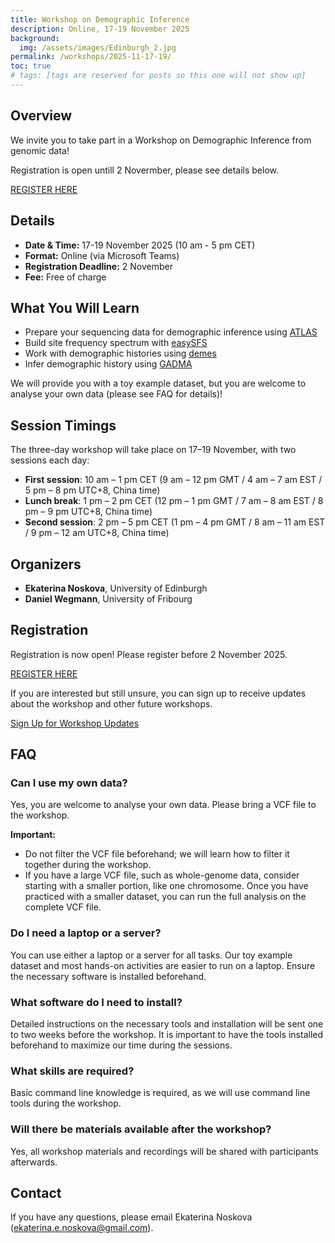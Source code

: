 ```yaml
---
title: Workshop on Demographic Inference
description: Online, 17-19 November 2025
background:
  img: /assets/images/Edinburgh_2.jpg
permalink: /workshops/2025-11-17-19/
toc: true
# tags: [tags are reserved for posts so this one will not show up]
---
```


## Overview
We invite you to take part in a Workshop on Demographic Inference from genomic data!

Registration is open untill 2 Novermber, please see details below. 

<a class="btn btn-outline-success btn-lg" href="https://forms.gle/bfezUSh81jn7aJy27" role="button">REGISTER HERE</a>

## Details

* **Date & Time:** 17-19 November 2025 (10 am - 5 pm CET)
* **Format:** Online (via Microsoft Teams)
* **Registration Deadline:** 2 November
* **Fee:** Free of charge

## What You Will Learn

* Prepare your sequencing data for demographic inference using [ATLAS](https://bitbucket.org/wegmannlab/atlas)
* Build site frequency spectrum with [easySFS](https://github.com/isaacovercast/easySFS)
* Work with demographic histories using [demes](https://github.com/popsim-consortium/demes-python)
* Infer demographic history using [GADMA](https://github.com/ctlab/GADMA)

We will provide you with a toy example dataset, but you are welcome to analyse your own data (please see FAQ for details)!

## Session Timings

The three-day workshop will take place on 17–19 November, with two sessions each day:

* **First session**: 10 am – 1 pm CET (9 am – 12 pm GMT / 4 am – 7 am EST / 5 pm – 8 pm UTC+8, China time)
* **Lunch break**: 1 pm – 2 pm CET (12 pm – 1 pm GMT / 7 am – 8 am EST / 8 pm – 9 pm UTC+8, China time)
* **Second session**: 2 pm – 5 pm CET (1 pm – 4 pm GMT / 8 am – 11 am EST / 9 pm – 12 am UTC+8, China time)

## Organizers

* **Ekaterina Noskova**, University of Edinburgh
* **Daniel Wegmann**, University of Fribourg

## Registration

Registration is now open! Please register before 2 November 2025.

<a class="btn btn-outline-success btn-lg" href="https://forms.gle/bfezUSh81jn7aJy27" role="button">REGISTER HERE</a>

If you are interested but still unsure, you can sign up to receive updates about the workshop and other future workshops.

<a class="btn btn-outline-primary btn-lg" href="https://forms.gle/xD4518AKnFRWTTFMA" role="button">Sign Up for Workshop Updates</a>

## FAQ

### Can I use my own data?

Yes, you are welcome to analyse your own data.
Please bring a VCF file to the workshop.

**Important:** 
- Do not filter the VCF file beforehand; we will learn how to filter it together during the workshop.
- If you have a large VCF file, such as whole-genome data, consider starting with a smaller portion, like one chromosome. Once you have practiced with a smaller dataset, you can run the full analysis on the complete VCF file.

### Do I need a laptop or a server?

You can use either a laptop or a server for all tasks. Our toy example dataset and most hands-on activities are easier to run on a laptop. Ensure the necessary software is installed beforehand.

### What software do I need to install?

Detailed instructions on the necessary tools and installation will be sent one to two weeks before the workshop. It is important to have the tools installed beforehand to maximize our time during the sessions.

### What skills are required?

Basic command line knowledge is required, as we will use command line tools during the workshop.

### Will there be materials available after the workshop?

Yes, all workshop materials and recordings will be shared with participants afterwards.


## Contact

If you have any questions, please email Ekaterina Noskova ([ekaterina.e.noskova@gmail.com](mailto:ekaterina.e.noskova@gmail.com)).
